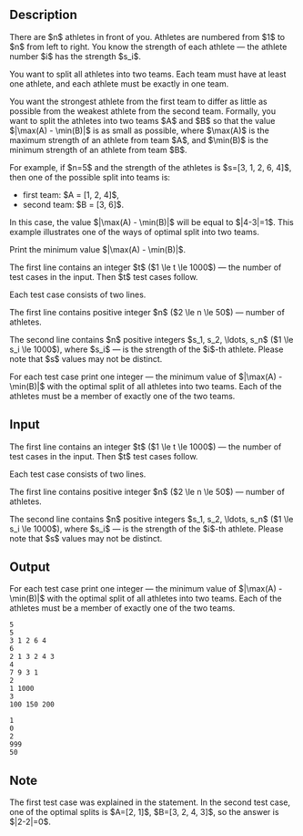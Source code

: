 ## Description

<div><p>There are $n$ athletes in front of you. Athletes are numbered from $1$ to $n$ from left to right. You know the strength of each athlete&nbsp;— the athlete number $i$ has the strength $s_i$.</p><p>You want to split all athletes into two teams. Each team must have at least one athlete, and each athlete must be exactly in one team.</p><p>You want the strongest athlete from the first team to differ as little as possible from the weakest athlete from the second team. Formally, you want to split the athletes into two teams $A$ and $B$ so that the value $|\max(A) - \min(B)|$ is as small as possible, where $\max(A)$ is the maximum strength of an athlete from team $A$, and $\min(B)$ is the minimum strength of an athlete from team $B$.</p><p>For example, if $n=5$ and the strength of the athletes is $s=[3, 1, 2, 6, 4]$, then one of the possible split into teams is: </p><ul> <li> first team: $A = [1, 2, 4]$, </li><li> second team: $B = [3, 6]$. </li></ul><p>In this case, the value $|\max(A) - \min(B)|$ will be equal to $|4-3|=1$. This example illustrates one of the ways of optimal split into two teams.</p><p>Print the minimum value $|\max(A) - \min(B)|$.</p></div><div class="input-specification"><p>The first line contains an integer $t$ ($1 \le t \le 1000$)&nbsp;— the number of test cases in the input. Then $t$ test cases follow.</p><p>Each test case consists of two lines. </p><p>The first line contains positive integer $n$ ($2 \le n \le 50$)&nbsp;— number of athletes. </p><p>The second line contains $n$ positive integers $s_1, s_2, \ldots, s_n$ ($1 \le s_i \le 1000$), where $s_i$&nbsp;— is the strength of the $i$-th athlete. Please note that $s$ values may not be distinct.</p></div><div class="output-specification"><p>For each test case print one integer&nbsp;— the minimum value of $|\max(A) - \min(B)|$ with the optimal split of all athletes into two teams. Each of the athletes must be a member of exactly one of the two teams.</p></div>

## Input

<p>The first line contains an integer $t$ ($1 \le t \le 1000$)&nbsp;— the number of test cases in the input. Then $t$ test cases follow.</p><p>Each test case consists of two lines. </p><p>The first line contains positive integer $n$ ($2 \le n \le 50$)&nbsp;— number of athletes. </p><p>The second line contains $n$ positive integers $s_1, s_2, \ldots, s_n$ ($1 \le s_i \le 1000$), where $s_i$&nbsp;— is the strength of the $i$-th athlete. Please note that $s$ values may not be distinct.</p>

## Output

<p>For each test case print one integer&nbsp;— the minimum value of $|\max(A) - \min(B)|$ with the optimal split of all athletes into two teams. Each of the athletes must be a member of exactly one of the two teams.</p>





```input1
5
5
3 1 2 6 4
6
2 1 3 2 4 3
4
7 9 3 1
2
1 1000
3
100 150 200
```




```output1
1
0
2
999
50
```



## Note

<p>The first test case was explained in the statement. In the second test case, one of the optimal splits is $A=[2, 1]$, $B=[3, 2, 4, 3]$, so the answer is $|2-2|=0$.</p>
